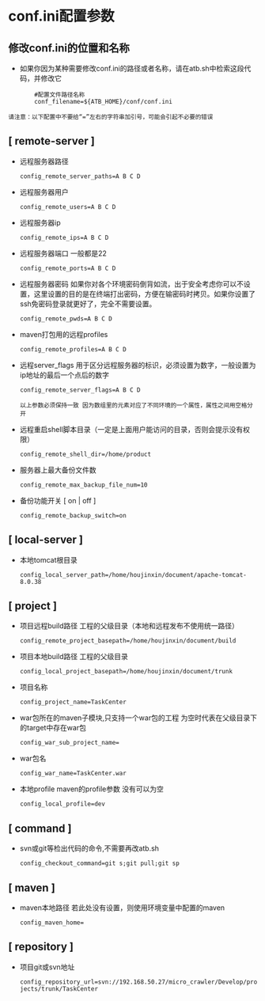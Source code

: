 # conf.ini配置参数
## 修改conf.ini的位置和名称
* 如果你因为某种需要修改conf.ini的路径或者名称，请在atb.sh中检索这段代码，并修改它

    ```shell
        #配置文件路径名称
        conf_filename=${ATB_HOME}/conf/conf.ini
    ```

`请注意：以下配置中不要给“=”左右的字符串加引号，可能会引起不必要的错误`
## [ remote-server ]
* 远程服务器路径 

    `config_remote_server_paths=A B C D`
* 远程服务器用户

    `config_remote_users=A B C D`
* 远程服务器ip 
    
    `config_remote_ips=A B C D`
* 远程服务器端口 一般都是22

    `config_remote_ports=A B C D`
* 远程服务器密码 如果你对各个环境密码倒背如流，出于安全考虑你可以不设置，这里设置的目的是在终端打出密码，方便在输密码时拷贝。如果你设置了ssh免密码登录就更好了，完全不需要设置。
    
    `config_remote_pwds=A B C D`
* maven打包用的远程profiles
    
    `config_remote_profiles=A B C D`
* 远程server_flags 用于区分远程服务器的标识，必须设置为数字，一般设置为ip地址的最后一个点后的数字
    
    `config_remote_server_flags=A B C D`

    `以上参数必须保持一致 因为数组里的元素对应了不同环境的一个属性，属性之间用空格分开`

* 远程重启shell脚本目录（一定是上面用户能访问的目录，否则会提示没有权限） 
    
    `config_remote_shell_dir=/home/product`
* 服务器上最大备份文件数
    
    `config_remote_max_backup_file_num=10`
* 备份功能开关 [ on | off ]
    
    `config_remote_backup_switch=on`

## [ local-server ]
* 本地tomcat根目录
    
    `config_local_server_path=/home/houjinxin/document/apache-tomcat-8.0.38`

## [ project ]
* 项目远程build路径 工程的父级目录（本地和远程发布不使用统一路径）
    
    `config_remote_project_basepath=/home/houjinxin/document/build`
* 项目本地build路径 工程的父级目录
    
    `config_local_project_basepath=/home/houjinxin/document/trunk`
* 项目名称
    
    `config_project_name=TaskCenter`
* war包所在的maven子模块,只支持一个war包的工程 为空时代表在父级目录下的target中存在war包
    
    `config_war_sub_project_name=`
* war包名
    
    `config_war_name=TaskCenter.war`
* 本地profile maven的profile参数 没有可以为空
    
    `config_local_profile=dev`

## [ command ]
* svn或git等检出代码的命令,不需要再改atb.sh

    `config_checkout_command=git s;git pull;git sp`

## [ maven ]
* maven本地路径 若此处没有设置，则使用环境变量中配置的maven
    
    `config_maven_home=`

## [ repository ]
* 项目git或svn地址
    
    `config_repository_url=svn://192.168.50.27/micro_crawler/Develop/projects/trunk/TaskCenter`
